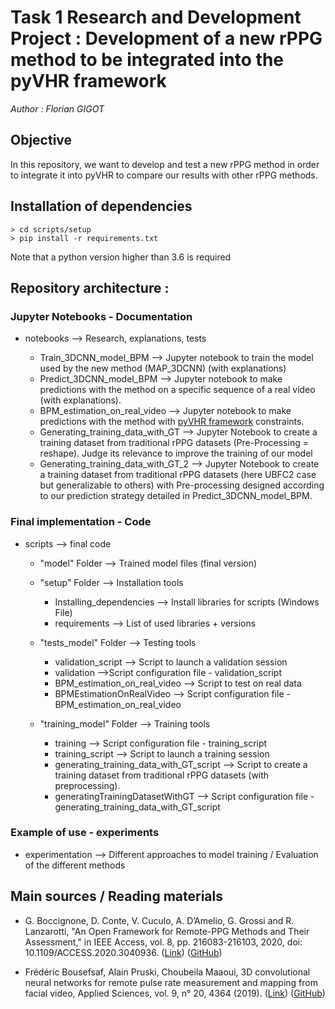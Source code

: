 # Task 1 Research and Development Project : Development of a new rPPG method to be integrated into the pyVHR framework

<em> Author : Florian GIGOT </em>

## Objective

In this repository, we want to develop and test a new rPPG method in order to integrate it into pyVHR to compare our results with other rPPG methods.

## Installation of dependencies

    > cd scripts/setup
    > pip install -r requirements.txt

Note that a python version higher than 3.6 is required

## Repository architecture :

### Jupyter Notebooks - Documentation

* notebooks --> Research, explanations, tests

    
    * Train_3DCNN_model_BPM --> Jupyter notebook to train the model used by the new method (MAP_3DCNN) (with explanations)
    * Predict_3DCNN_model_BPM --> Jupyter notebook to make predictions with the method on a specific sequence of a real video (with explanations). 
    * BPM_estimation_on_real_video --> Jupyter notebook to make predictions with the method with [pyVHR framework](https://github.com/phuselab/pyVHR) constraints.
    * Generating_training_data_with_GT --> Jupyter Notebook to create a training dataset from traditional rPPG datasets (Pre-Processing = reshape). Judge its relevance to improve the training of our model
    * Generating_training_data_with_GT_2 --> Jupyter Notebook to create a training dataset from traditional rPPG datasets (here UBFC2 case but generalizable to others) with Pre-processing designed according to our prediction strategy detailed in Predict_3DCNN_model_BPM. 

### Final implementation - Code 

* scripts --> final code

    * "model" Folder --> Trained model files (final version)

    * "setup" Folder --> Installation tools
        * Installing_dependencies --> Install libraries for scripts (Windows File)
        * requirements --> List of used libraries + versions

    * "tests_model" Folder --> Testing tools
        * validation_script --> Script to launch a validation session
        * validation -->Script configuration file - validation_script
        * BPM_estimation_on_real_video --> Script to test on real data
        * BPMEstimationOnRealVideo --> Script configuration file - BPM_estimation_on_real_video

    * "training_model" Folder --> Training tools
        * training --> Script configuration file - training_script
        * training_script --> Script to launch a training session
        * generating_training_data_with_GT_script --> Script to create a training dataset from traditional rPPG datasets (with preprocessing).
        * generatingTrainingDatasetWithGT --> Script configuration file - generating_training_data_with_GT_script

### Example of use - experiments

* experimentation --> Different approaches to model training / Evaluation of the different methods

## Main sources / Reading materials

* G. Boccignone, D. Conte, V. Cuculo, A. D’Amelio, G. Grossi and R. Lanzarotti, "An Open Framework for Remote-PPG Methods and Their Assessment," in IEEE Access, vol. 8, pp. 216083-216103, 2020, doi: 10.1109/ACCESS.2020.3040936. ([Link](https://ieeexplore.ieee.org/document/9272290)) ([GitHub](https://github.com/phuselab/pyVHR))

* Frédéric Bousefsaf, Alain Pruski, Choubeila Maaoui, 3D convolutional neural networks for remote pulse rate measurement and mapping from facial video, Applied Sciences, vol. 9, n° 20, 4364 (2019). ([Link](https://www.mdpi.com/2076-3417/9/20/4364)) ([GitHub](https://github.com/frederic-bousefsaf/ippg-3dcnn))
